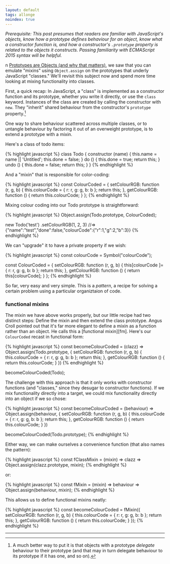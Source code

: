 ```yaml
---
layout: default
tags: allonge
noindex: true
---
```


*Prerequisite: This post presumes that readers are familiar with JavaScript's objects, know how a prototype defines behaviour for an object, know what a constructor function is, and how a constructor's `.prototype` property is related to the objects it constructs. Passing familiarity with ECMAScript 2015 syntax will be  helpful.*

n [Prototypes are Objects (and why that matters)](https://raganwald.com/2015/06/17/functional-mixins.html), we saw that you can emulate "mixins" using `Object.assign` on the prototypes that underly JavaScript "classes." We'll revisit this subject now and spend more time looking at mixing functionality into classes.

First, a quick recap: In JavaScript, a "class" is implemented as a constructor function and its prototype, whether you write it directly, or use the `class` keyword. Instances of the class are created by calling the constructor with `new`. They "inherit" shared behaviour from the constructor's `prototype` property.[^delegate]

[^delegate]: A much better way to put it is that objects with a prototype *delegate* behaviour to their prototype (and that may in turn delegate behaviour to its prototype if it has one, and so on).

One way to share behaviour scattered across multiple classes, or to untangle behaviour by factoring it out of an overweight prototype, is to extend a prototype with a mixin.

Here's a class of todo items:

{% highlight javascript %}
class Todo {
  constructor (name) {
    this.name = name || 'Untitled';
    this.done = false;
  }
  do () {
    this.done = true;
    return this;
  }
  undo () {
    this.done = false;
    return this;
  }
}
{% endhighlight %}

And a "mixin" that is responsible for color-coding:

{% highlight javascript %}
const ColourCoded = {
  setColourRGB: function (r, g, b) {
    this.colourCode = { r: r, g: g, b: b };
    return this;
  },
  getColourRGB: function () {
    return this.colourCode;
  }
};
{% endhighlight %}

Mixing colour coding into our Todo prototype is straightforward:

{% highlight javascript %}
Object.assign(Todo.prototype, ColourCoded);

new Todo('test')
  .setColourRGB(1, 2, 3)
  //=> {"name":"test","done":false,"colourCode":{"r":1,"g":2,"b":3}}
{% endhighlight %}

We can "upgrade" it to have a private property if we wish:

{% highlight javascript %}
const colourCode = Symbol("colourCode");

const ColourCoded = {
  setColourRGB: function (r, g, b) {
    this[colourCode ]= { r: r, g: g, b: b };
    return this;
  },
  getColourRGB: function () {
    return this[colourCode];
  }
};
{% endhighlight %}

So far, very easy and very simple. This is a *pattern*, a recipe for solving a certain problem using a particular organiztaion of code.

### functional mixins

The mixin we have above works properly, but our little recipe had two distinct steps: Define the mixin and then extend the class prototype. Angus Croll pointed out that it's far more elegant to define a mixin as a function rather than an object. He calls this a [functional mixin][fm]. Here's our `ColourCoded` recast in functional form:

{% highlight javascript %}
const becomeColourCoded = (clazz) =>
  Object.assign(Todo.prototype, {
    setColourRGB: function (r, g, b) {
      this.colourCode = { r: r, g: g, b: b };
      return this;
    },
    getColourRGB: function () {
      return this.colourCode;
    }
  })
{% endhighlight %}

becomeColourCoded(Todo);

The challenge with this approach is that it only works with constructor functions (and "classes," since they desugar to constructor functions). If we mix functionality directly into a target, we could mix functionality directly into an object if we so chose:

{% highlight javascript %}
const becomeColourCoded = (behaviour) =>
  Object.assign(behaviour, {
    setColourRGB: function (r, g, b) {
      this.colourCode = { r: r, g: g, b: b };
      return this;
    },
    getColourRGB: function () {
      return this.colourCode;
    }
  })

becomeColourCoded(Todo.prototype);
{% endhighlight %}

Either way, we can make ourselves a convenience function (that also names the pattern):

{% highlight javascript %}
const fClassMixin = (mixin) =>
  clazz => Object.assign(clazz.prototype, mixin);
{% endhighlight %}

or:

{% highlight javascript %}
const fMixin = (mixin) =>
  behaviour => Object.assign(behaviour, mixin);
{% endhighlight %}

This allows us to define functional mixins neatly:

{% highlight javascript %}
const becomeColourCoded = fMixin({
  setColourRGB: function (r, g, b) {
    this.colourCode = { r: r, g: g, b: b };
    return this;
  },
  getColourRGB: function () {
    return this.colourCode;
  }
});
{% endhighlight %}

---

[^iife]: "Immediately Invoked Function Expressions"
[ja6]: https://leanpub.com/javascriptallongesix
